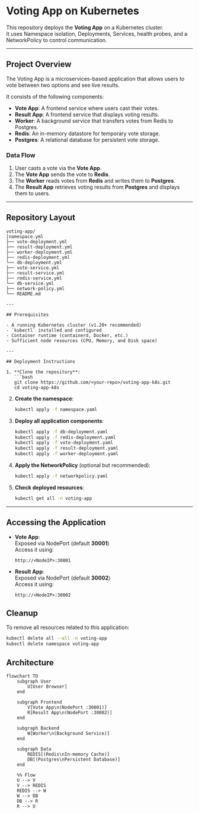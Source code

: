 # Voting App on Kubernetes

This repository deploys the **Voting App** on a Kubernetes cluster.  
It uses Namespace isolation, Deployments, Services, health probes, and a NetworkPolicy to control communication.

---

## Project Overview

The Voting App is a microservices-based application that allows users to vote between two options and see live results.

It consists of the following components:

- **Vote App**: A frontend service where users cast their votes.  
- **Result App**: A frontend service that displays voting results.  
- **Worker**: A background service that transfers votes from Redis to Postgres.  
- **Redis**: An in-memory datastore for temporary vote storage.  
- **Postgres**: A relational database for persistent vote storage.  

### Data Flow

1. User casts a vote via the **Vote App**.  
2. The **Vote App** sends the vote to **Redis**.  
3. The **Worker** reads votes from **Redis** and writes them to **Postgres**.  
4. The **Result App** retrieves voting results from **Postgres** and displays them to users.  

---

## Repository Layout

```
voting-app/
│namespace.yml
├── vote-deployment.yml
├── result-deployment.yml
├── worker-deployment.yml
├── redis-deployment.yml
└── db-deployment.yml
├── vote-service.yml
├── result-service.yml
├── redis-service.yml
└── db-service.yml
├── network-policy.yml
└── README.md

---

## Prerequisites

- A running Kubernetes cluster (v1.20+ recommended)  
- `kubectl` installed and configured  
- Container runtime (containerd, Docker, etc.)  
- Sufficient node resources (CPU, Memory, and Disk space)  

---

## Deployment Instructions

1. **Clone the repository**:
   ```bash
   git clone https://github.com/<your-repo>/voting-app-k8s.git
   cd voting-app-k8s
   ```

2. **Create the namespace**:
   ```bash
   kubectl apply -f namespace.yaml
   ```

3. **Deploy all application components**:
   ```bash
   kubectl apply -f db-deployment.yaml
   kubectl apply -f redis-deployment.yaml
   kubectl apply -f vote-deployment.yaml
   kubectl apply -f result-deployment.yaml
   kubectl apply -f worker-deployment.yaml
   ```

4. **Apply the NetworkPolicy** (optional but recommended):
   ```bash
   kubectl apply -f networkpolicy.yaml
   ```

5. **Check deployed resources**:
   ```bash
   kubectl get all -n voting-app
   ```

---

## Accessing the Application

- **Vote App**:  
  Exposed via NodePort (default **30001**)  
  Access it using:  
  ```
  http://<NodeIP>:30001
  ```

- **Result App**:  
  Exposed via NodePort (default **30002**)  
  Access it using:  
  ```
  http://<NodeIP>:30002
  ```

## Cleanup

To remove all resources related to this application:

```bash
kubectl delete all --all -n voting-app
kubectl delete namespace voting-app
```
## Architecture

```mermaid
flowchart TD
    subgraph User
        U[User Browser]
    end

    subgraph Frontend
        V[Vote App\n(NodePort :30001)]
        R[Result App\n(NodePort :30002)]
    end

    subgraph Backend
        W[Worker\n(Background Service)]
    end

    subgraph Data
        REDIS[(Redis\nIn-memory Cache)]
        DB[(Postgres\nPersistent Database)]
    end

    %% Flow
    U --> V
    V --> REDIS
    REDIS --> W
    W --> DB
    DB --> R
    R --> U
